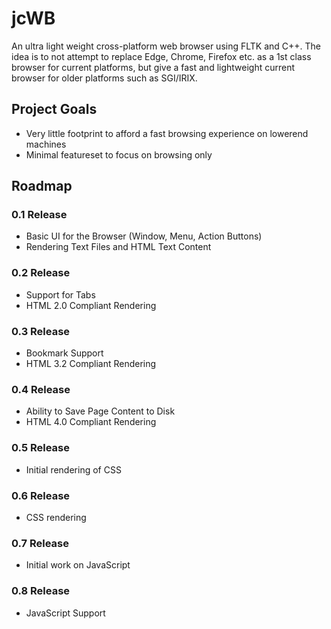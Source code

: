 # jcWB
An ultra light weight cross-platform web browser using FLTK and C++.  The idea is to not attempt to replace Edge, Chrome, Firefox etc. as a 1st class browser for current platforms, but give a fast and lightweight current browser for older platforms such as SGI/IRIX.

## Project Goals
* Very little footprint to afford a fast browsing experience on lowerend machines
* Minimal featureset to focus on browsing only

## Roadmap
### 0.1 Release
* Basic UI for the Browser (Window, Menu, Action Buttons)
* Rendering Text Files and HTML Text Content

### 0.2 Release
* Support for Tabs
* HTML 2.0 Compliant Rendering

### 0.3 Release
* Bookmark Support
* HTML 3.2 Compliant Rendering

### 0.4 Release
* Ability to Save Page Content to Disk
* HTML 4.0 Compliant Rendering

### 0.5 Release
* Initial rendering of CSS

### 0.6 Release
* CSS rendering

### 0.7 Release
* Initial work on JavaScript

### 0.8 Release
* JavaScript Support
